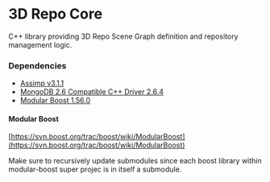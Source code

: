 3D Repo Core
========

C++ library providing 3D Repo Scene Graph definition and repository management logic.

### Dependencies

- [Assimp v3.1.1](https://github.com/assimp/assimp/tree/v3.1.1)
- [MongoDB 2.6 Compatible C++ Driver 2.6.4](https://github.com/mongodb/mongo-cxx-driver/tree/legacy-0.0-26compat-2.6.4)
- [Modular Boost 1.56.0](https://github.com/boostorg/boost/tree/boost-1.56.0)

#### Modular Boost

[https://svn.boost.org/trac/boost/wiki/ModularBoost](https://svn.boost.org/trac/boost/wiki/ModularBoost)

Make sure to recursively update submodules since each boost library within modular-boost super projec is in itself a submodule.
